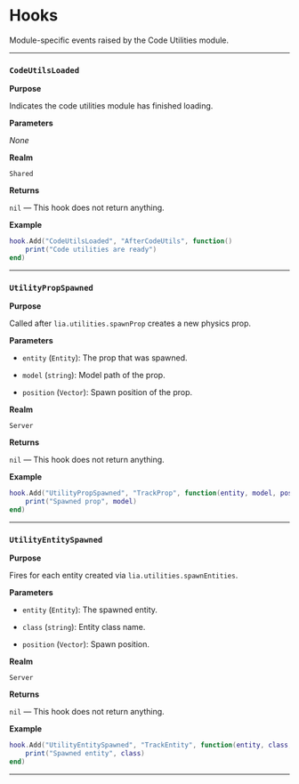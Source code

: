 # Hooks

Module-specific events raised by the Code Utilities module.

---

### `CodeUtilsLoaded`

**Purpose**

Indicates the code utilities module has finished loading.

**Parameters**

_None_

**Realm**

`Shared`

**Returns**

`nil` — This hook does not return anything.

**Example**

```lua
hook.Add("CodeUtilsLoaded", "AfterCodeUtils", function()
    print("Code utilities are ready")
end)
```

---

### `UtilityPropSpawned`

**Purpose**

Called after `lia.utilities.spawnProp` creates a new physics prop.

**Parameters**

* `entity` (`Entity`): The prop that was spawned.

* `model` (`string`): Model path of the prop.

* `position` (`Vector`): Spawn position of the prop.

**Realm**

`Server`

**Returns**

`nil` — This hook does not return anything.

**Example**

```lua
hook.Add("UtilityPropSpawned", "TrackProp", function(entity, model, position)
    print("Spawned prop", model)
end)
```

---

### `UtilityEntitySpawned`

**Purpose**

Fires for each entity created via `lia.utilities.spawnEntities`.

**Parameters**

* `entity` (`Entity`): The spawned entity.

* `class` (`string`): Entity class name.

* `position` (`Vector`): Spawn position.

**Realm**

`Server`

**Returns**

`nil` — This hook does not return anything.

**Example**

```lua
hook.Add("UtilityEntitySpawned", "TrackEntity", function(entity, class, position)
    print("Spawned entity", class)
end)
```

---

